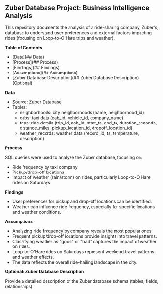 ## Zuber Database Project: Business Intelligence Analysis

This repository documents the analysis of a ride-sharing company, Zuber's, database to understand user preferences and external factors impacting rides (focusing on Loop-to-O'Hare trips and weather).

**Table of Contents**

* [Data](## Data)
* [Process](## Process)
* [Findings](## Findings)
* [Assumptions](## Assumptions)
* [Zuber Database Description](## Zuber Database Description) (Optional)

**Data**

* Source: Zuber Database
* Tables:
    * neighborhoods: city neighborhoods (name, neighborhood_id)
    * cabs: taxi data (cab_id, vehicle_id, company_name)
    * trips: ride details (trip_id, cab_id, start_ts, end_ts, duration_seconds, distance_miles, pickup_location_id, dropoff_location_id)
    * weather_records: weather data (record_id, ts, temperature, description)

**Process**

SQL queries were used to analyze the Zuber database, focusing on:

* Ride frequency by taxi company
* Pickup/drop-off locations
* Impact of weather (rain/storm) on rides, particularly Loop-to-O'Hare rides on Saturdays

**Findings**

* User preferences for pickup and drop-off locations can be identified.
* Weather can influence ride frequency, especially for specific locations and weather conditions.

**Assumptions**

* Analyzing ride frequency by company reveals the most popular ones.
* Frequent pickup/drop-off locations provide insights into travel patterns.
* Classifying weather as "good" or "bad" captures the impact of weather on rides.
* Loop-to-O'Hare rides on Saturdays represent weekend travel patterns and weather effects.
* The data reflects the overall ride-hailing landscape in the city.

**Optional: Zuber Database Description**

Provide a detailed description of the Zuber database schema (tables, fields, relationships).
